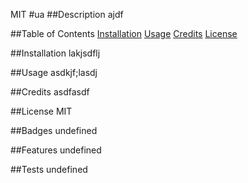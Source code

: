 
MIT
#ua
##Description
ajdf

##Table of Contents
[Installation](#installation)
[Usage](#usage)
[Credits](#credits)
[License](#license)

##Installation
lakjsdflj

##Usage
asdkjf;lasdj

##Credits
asdfasdf

##License
MIT

##Badges
undefined

##Features
undefined

##Tests
undefined

